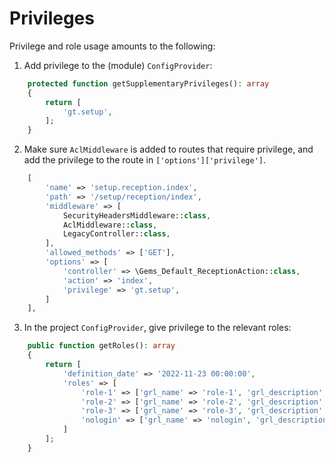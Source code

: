 # Privileges

Privilege and role usage amounts to the following:

1. Add privilege to the (module) `ConfigProvider`:
```php
    protected function getSupplementaryPrivileges(): array
    {
        return [
            'gt.setup',
        ];
    }
```
2. Make sure `AclMiddleware` is added to routes that require privilege, and add the privilege to the route in `['options']['privilege']`.

```php
    [
        'name' => 'setup.reception.index',
        'path' => '/setup/reception/index',
        'middleware' => [
            SecurityHeadersMiddleware::class,
            AclMiddleware::class,
            LegacyController::class,
        ],
        'allowed_methods' => ['GET'],
        'options' => [
            'controller' => \Gems_Default_ReceptionAction::class,
            'action' => 'index',
            'privilege' => 'gt.setup',
        ]
    ],
```

3. In the project `ConfigProvider`, give privilege to the relevant roles:
```php
    public function getRoles(): array
    {
        return [
            'definition_date' => '2022-11-23 00:00:00',
            'roles' => [
                'role-1' => ['grl_name' => 'role-1', 'grl_description' => 'role-1', 'grl_parents' => [], 'grl_privileges' => ['p-privilege-1', 'p-privilege-2', 'gt.setup']],
                'role-2' => ['grl_name' => 'role-2', 'grl_description' => 'role-2', 'grl_parents' => [], 'grl_privileges' => ['p-privilege-2', 'p-privilege-3']],
                'role-3' => ['grl_name' => 'role-3', 'grl_description' => 'role-3', 'grl_parents' => [], 'grl_privileges' => ['gt.setup']],
                'nologin' => ['grl_name' => 'nologin', 'grl_description' => 'nologin', 'grl_parents' => [], 'grl_privileges' => ['gt.setup', 'p-privilege-2']],
            ]
        ];
    }
```
